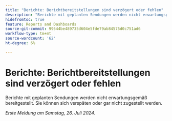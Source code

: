 ```yaml
---
title: "Berichte: Berichtbereitstellungen sind verzögert oder fehlen"
description: "Berichte mit geplanten Sendungen werden nicht erwartungsgemäß bereitgestellt. Sie können sich verspäten oder gar nicht zugestellt werden."
hidefromtoc: true
feature: Reports and Dashboards
source-git-commit: 99544be489735d604e5fde79ab84575d0c751ad6
workflow-type: tm+mt
source-wordcount: '62'
ht-degree: 6%

---
```



# Berichte: Berichtbereitstellungen sind verzögert oder fehlen

<!--

>[!NOTE]
>
>This issue was fixed on August 8, 2024.

-->

Berichte mit geplanten Sendungen werden nicht erwartungsgemäß bereitgestellt. Sie können sich verspäten oder gar nicht zugestellt werden.

_Erste Meldung am Samstag, 26. Juli 2024._

